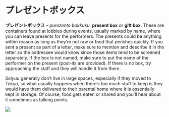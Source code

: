 # プレゼントボックス

**プレゼントボックス** – *purezento bokkusu*. **present box** or **gift box**. These are containers found at lobbies during events, usually marked by name, where you can leave presents for the performers. The presents could be anything within reason as long as they’re not raw or food that perishes quickly. If you sent a present as part of a letter, make sure to mention and describe it in the letter so the addressee would know since those items tend to be screened separately. If the box is not named, make sure to put the name of the performer on the present (post-its are provided). If there is no box, try approaching the staff and they will handle it from there. 

*Seiyuu* generally don’t live in large spaces, especially if they moved to Tokyo, so what usually happens when there’s too much stuff to keep is they would have them delivered to their parental home where it is essentially kept in storage. Of course, food gets eaten or shared and you’ll hear about it sometimes as talking points.

![](/%E3%83%97%E3%83%AC%E3%82%BC%E3%83%B3%E3%83%88%E3%83%9C%E3%83%83%E3%82%AF%E3%82%B9/uH0gDdh6.jpg)
